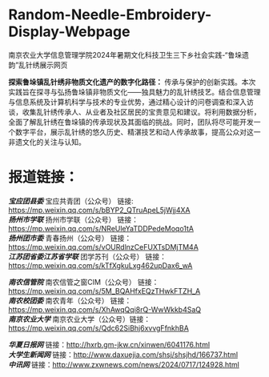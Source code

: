 # Random-Needle-Embroidery-Display-Webpage
南京农业大学信息管理学院2024年暑期文化科技卫生三下乡社会实践-“鲁垛遗韵”乱针绣展示网页

**探索鲁垛镇乱针绣非物质文化遗产的数字化路径：**
传承与保护的创新实践。本次实践旨在探寻与弘扬鲁垛镇非物质文化——独具魅力的乱针绣技艺。结合信息管理与信息系统及计算机科学与技术的专业优势，通过精心设计的问卷调查和深入访谈，收集乱针绣传承人、从业者及社区居民的宝贵意见和建议。将利用数据分析，全面了解乱针绣在鲁垛镇的传承现状及其面临的挑战。同时，团队将尽可能开发一个数字平台，展示乱针绣的悠久历史、精湛技艺和动人传承故事，提高公众对这一非遗文化的关注与认知。


# 报道链接：
***宝应团县委*** 宝应共青团（公众号） 链接: https://mp.weixin.qq.com/s/bBYP2_QTruApeL5jWjj4XA  
***扬州市学联*** 扬州市学联（公众号） 链接：https://mp.weixin.qq.com/s/NReUleYaTDDPedeMoqo1tA  
***扬州团市委*** 青春扬州（公众号） 链接：https://mp.weixin.qq.com/s/vOURdlnzCeFUXTsDMjTM4A  
***江苏团省委江苏省学联*** 团学苏刊（公众号） 链接：https://mp.weixin.qq.com/s/kTfXgkuLxg462upDax6_wA  

***南农信管院*** 南农信管之窗CIM（公众号） 链接：https://mp.weixin.qq.com/s/5M_BQAHfxEQzTHwkFTZH_A  
***南农校团委*** 南农青年（公众号） 链接：https://mp.weixin.qq.com/s/XhAwqQqi8rQ-WwWkkb4SaQ  
***南京农业大学*** 南京农业大学（公众号）链接：https://mp.weixin.qq.com/s/Qdc62SiBhj6xvvgFfnkhBA  

***华夏日报网*** 链接：http://hxrb.gm-jkw.cn/xinwen/6041176.html  
***大学生新闻网*** 链接：http://www.daxuejia.com/shsj/shsjhd/166737.html  
***中讯网*** 链接：http://www.zxwnews.com/news/2024/0717/124928.html  
